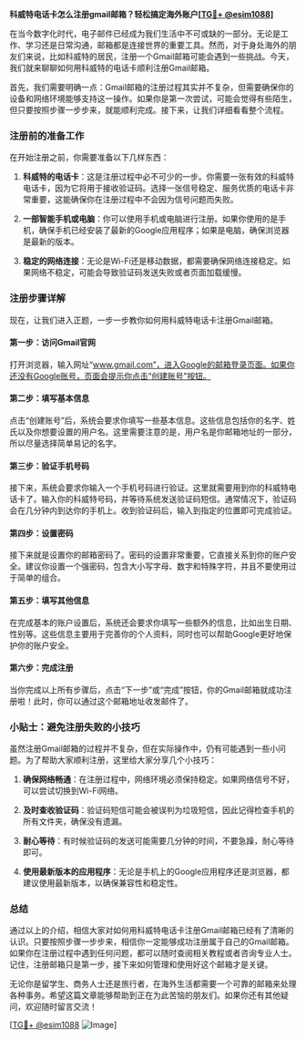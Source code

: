 **科威特电话卡怎么注册gmail邮箱？轻松搞定海外账户[[TG💪+ @esim1088](https://t.me/s/esim1088)]**

在当今数字化时代，电子邮件已经成为我们生活中不可或缺的一部分。无论是工作、学习还是日常沟通，邮箱都是连接世界的重要工具。然而，对于身处海外的朋友们来说，比如科威特的居民，注册一个Gmail邮箱可能会遇到一些挑战。今天，我们就来聊聊如何用科威特的电话卡顺利注册Gmail邮箱。

首先，我们需要明确一点：Gmail邮箱的注册过程其实并不复杂，但需要确保你的设备和网络环境能够支持这一操作。如果你是第一次尝试，可能会觉得有些陌生，但只要按照步骤一步步来，就能顺利完成。接下来，让我们详细看看整个流程。

### 注册前的准备工作

在开始注册之前，你需要准备以下几样东西：

1. **科威特的电话卡**：这是注册过程中必不可少的一步。你需要一张有效的科威特电话卡，因为它将用于接收验证码。选择一张信号稳定、服务优质的电话卡非常重要，这能确保你在注册过程中不会因为信号问题而失败。

2. **一部智能手机或电脑**：你可以使用手机或电脑进行注册。如果你使用的是手机，确保手机已经安装了最新的Google应用程序；如果是电脑，确保浏览器是最新的版本。

3. **稳定的网络连接**：无论是Wi-Fi还是移动数据，都需要确保网络连接稳定。如果网络不稳定，可能会导致验证码发送失败或者页面加载缓慢。

### 注册步骤详解

现在，让我们进入正题，一步一步教你如何用科威特电话卡注册Gmail邮箱。

#### 第一步：访问Gmail官网

打开浏览器，输入网址“www.gmail.com”，进入Google的邮箱登录页面。如果你还没有Google账号，页面会提示你点击“创建账号”按钮。

#### 第二步：填写基本信息

点击“创建账号”后，系统会要求你填写一些基本信息。这些信息包括你的名字、姓氏以及你想要设置的用户名。这里需要注意的是，用户名是你邮箱地址的一部分，所以尽量选择简单易记的名字。

#### 第三步：验证手机号码

接下来，系统会要求你输入一个手机号码进行验证。这里就需要用到你的科威特电话卡了。输入你的科威特号码，并等待系统发送验证码短信。通常情况下，验证码会在几分钟内到达你的手机上。收到验证码后，输入到指定的位置即可完成验证。

#### 第四步：设置密码

接下来就是设置你的邮箱密码了。密码的设置非常重要，它直接关系到你的账户安全。建议你设置一个强密码，包含大小写字母、数字和特殊字符，并且不要使用过于简单的组合。

#### 第五步：填写其他信息

在完成基本的账户设置后，系统还会要求你填写一些额外的信息，比如出生日期、性别等。这些信息主要用于完善你的个人资料，同时也可以帮助Google更好地保护你的账户安全。

#### 第六步：完成注册

当你完成以上所有步骤后，点击“下一步”或“完成”按钮，你的Gmail邮箱就成功注册啦！此时，你可以通过这个邮箱地址收发邮件了。

### 小贴士：避免注册失败的小技巧

虽然注册Gmail邮箱的过程并不复杂，但在实际操作中，仍有可能遇到一些小问题。为了帮助大家顺利注册，这里给大家分享几个小技巧：

1. **确保网络畅通**：在注册过程中，网络环境必须保持稳定。如果网络信号不好，可以尝试切换到Wi-Fi网络。

2. **及时查收验证码**：验证码短信可能会被误判为垃圾短信，因此记得检查手机的所有文件夹，确保没有遗漏。

3. **耐心等待**：有时候验证码的发送可能需要几分钟的时间，不要急躁，耐心等待即可。

4. **使用最新版本的应用程序**：无论是手机上的Google应用程序还是浏览器，都建议使用最新版本，以确保兼容性和稳定性。

### 总结

通过以上的介绍，相信大家对如何用科威特电话卡注册Gmail邮箱已经有了清晰的认识。只要按照步骤一步步来，相信你一定能够成功注册属于自己的Gmail邮箱。如果你在注册过程中遇到任何问题，都可以随时查阅相关教程或者咨询专业人士。记住，注册邮箱只是第一步，接下来如何管理和使用好这个邮箱才是关键。

无论你是留学生、商务人士还是旅行者，在海外生活都需要一个可靠的邮箱来处理各种事务。希望这篇文章能够帮助到正在为此苦恼的朋友们。如果你还有其他疑问，欢迎随时留言交流！

[[TG💪+ @esim1088](https://t.me/s/esim1088) ![Image](https://i.postimg.cc/4NQfJmqS/Snipaste-2025-05-13-00-14-12.png)]